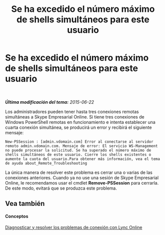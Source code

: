 ﻿---
title: Se ha excedido el número máximo de shells simultáneos para este usuario
TOCTitle: Se ha excedido el número máximo de shells simultáneos para este usuario
ms:assetid: b309efe8-a214-41ea-a345-93e6a36e0cb1
ms:mtpsurl: https://technet.microsoft.com/es-es/library/Dn362837(v=OCS.15)
ms:contentKeyID: 56271348
ms.date: 06/02/2017
mtps_version: v=OCS.15
ms.translationtype: HT
---

# Se ha excedido el número máximo de shells simultáneos para este usuario

 

_**Última modificación del tema:** 2015-06-22_

Los administradores pueden tener hasta tres conexiones remotas simultáneas a Skype Empresarial Online. Si tiene tres conexiones de Windows PowerShell remotas en funcionamiento e intenta establecer una cuarta conexión simultánea, se producirá un error y recibirá el siguiente mensaje:

    New-PSSession : [admin.vdomain.com] Error al conectarse al servidor remoto admin.vdomain.com. Mensaje de error: El servicio WS-Management no puede procesar la solicitud. Se ha superado el número máximo de shells simultáneos de este usuario. Cierre los shells existentes o aumente la cuota del usuario.Para obtener más información, vea el tema de ayuda about_Remote_Troubleshooting

La única manera de resolver este problema es cerrar una o varias de las conexiones anteriores. Cuando ya no use una sesión de Skype Empresarial Online, le recomendamos usar el cmdlet **Remove-PSSession** para cerrarla. De este modo, evitará que se produzca este problema.

## Vea también

#### Conceptos

[Diagnosticar y resolver los problemas de conexión con Lync Online](diagnosing-and-resolving-connection-problems-with-skype-for-business-online.md)

